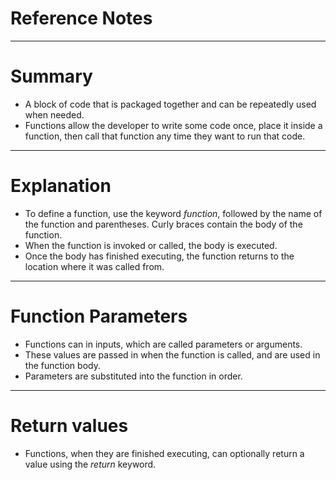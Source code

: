 # Reference Notes

---

# Summary

- A block of code that is packaged together and can be repeatedly used when needed. 
- Functions allow the developer to write some code once, place it inside a function, then call that function any time they want to run that code. 

---

# Explanation

- To define a function, use the keyword *function*, followed by the name of the function and parentheses. Curly braces contain the body of the function.
- When the function is invoked or called, the body is executed.
- Once the body has finished executing, the function returns to the location where it was called from.

---

# Function Parameters
- Functions can in inputs, which are called parameters or arguments.
- These values are passed in when the function is called, and are used in the function body.
- Parameters are substituted into the function in order. 

---

# Return values
- Functions, when they are finished executing, can optionally return a value using the *return* keyword.

